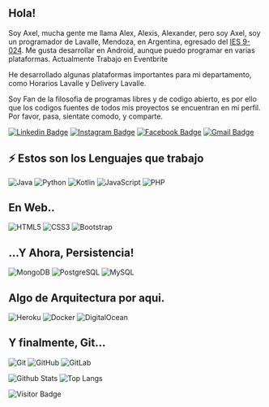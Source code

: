 ## Hola!

Soy Axel, mucha gente me llama Alex, Alexis, Alexander, pero soy Axel, soy un programador de Lavalle, Mendoza, en Argentina, egresado del [IES 9-024](https://ies9024-infd.mendoza.edu.ar/). Me gusta desarrollar en Android, aunque puedo programar en varias plataformas. Actualmente Trabajo en Eventbrite

He desarrollado algunas plataformas importantes para mi departamento, como Horarios Lavalle y Delivery Lavalle.

Soy Fan de la filosofia de programas libres y de codigo abierto, es por ello que los codigos fuentes de todos mis proyectos se encuentran en mi perfil. Por favor, pasa, sientate comodo, y comparte.

[![Linkedin Badge](https://img.shields.io/badge/-AxelFernandez-blue?style=flat-square&logo=Linkedin&logoColor=white&link=https://www.linkedin.com/in/axel-fernandez/)](https://www.linkedin.com/in/axel-fernandez/)
[![Instagram Badge](https://img.shields.io/badge/-Acel_Fernandez-purple?style=flat-square&logo=instagram&logoColor=white&link=https://instagram.com/kanna6501/)](https://instagram.com/acel_fernandez)
[![Facebook Badge](https://img.shields.io/badge/-A3ron-darkred?style=flat-square&logo=facebook&logoColor=white&link=https://www.facebook.com/a3ron)](https://www.facebook.com/a3ron/)
[![Gmail Badge](https://img.shields.io/badge/-axel.fernandez0145@gmail.com-c14438?style=flat-square&logo=Gmail&logoColor=white&link=mailto:axel.fernandez0145@gmail.com)](mailto:axel.fernandez0145@gmail.com)

## ⚡ Estos son los Lenguajes que trabajo
![Java](https://img.shields.io/badge/-java-black?style=flat-square&logo=Java)
![Python](https://img.shields.io/badge/-Python-black?style=flat-square&logo=Python)
![Kotlin](https://img.shields.io/badge/-Kotlin-black?style=flat-square&logo=Kotlin)
![JavaScript](https://img.shields.io/badge/-JavaScript-black?style=flat-square&logo=javascript)
![PHP](https://img.shields.io/badge/-PHP-black?style=flat-square&logo=PHP)

## En Web..
![HTML5](https://img.shields.io/badge/-HTML5-E34F26?style=flat-square&logo=html5&logoColor=white)
![CSS3](https://img.shields.io/badge/-CSS3-1572B6?style=flat-square&logo=css3)
![Bootstrap](https://img.shields.io/badge/-Bootstrap-563D7C?style=flat-square&logo=bootstrap)

## ...Y Ahora, Persistencia!
![MongoDB](https://img.shields.io/badge/-MongoDB-black?style=flat-square&logo=mongodb)
![PostgreSQL](https://img.shields.io/badge/-PostgreSQL-336791?style=flat-square&logo=postgresql)
![MySQL](https://img.shields.io/badge/-MySQL-black?style=flat-square&logo=mysql)

## Algo de Arquitectura por aqui.
![Heroku](https://img.shields.io/badge/-Heroku-430098?style=flat-square&logo=heroku)
![Docker](https://img.shields.io/badge/-Docker-black?style=flat-square&logo=docker)
![DigitalOcean](https://img.shields.io/badge/-Digital%20Ocean-darkblue?style=flat-square&logo=digitalocean)

## Y finalmente, Git...
![Git](https://img.shields.io/badge/-Git-black?style=flat-square&logo=git)
![GitHub](https://img.shields.io/badge/-GitHub-181717?style=flat-square&logo=github)
![GitLab](https://img.shields.io/badge/-GitLab-FCA121?style=flat-square&logo=gitlab)

![Github Stats](https://github-readme-stats.vercel.app/api?username=AxelFernandez&count_private=true&show_icons=true)
![Top Langs](https://github-readme-stats.vercel.app/api/top-langs/?username=AxelFernandez&hide=TeX&layout=compact)

![Visitor Badge](https://visitor-badge.laobi.icu/badge?page_id=AxelFernandez.AxelFernandez)
